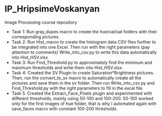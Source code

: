 # IP_HripsimeVoskanyan
Image Processing course repository

* Task 1: Run gray_dupes macro to create the hue/val/sat folders with their corresponding pictures.
* Task 2: Run Hist_macro to create the histogram data CSV files further to be integrated into one Excel. Then run with the right parameters (pay attention to comments) Write_into_csv.py to write this data automatically into Hist_HSV.xlsx
* Task 3: Run Find_Threshold.py to approximately find the minimum and maximum thresholds and write them into Hist_HSV.xlsx.
* Task 4: Created the SV Plugin to create Saturation*Brightness pictures. Then, run the convert_to_sv macro to automatically create all the pictures and save them in the sv folder. Then run Write_into_csv.py and Find_Threshold.py with the right parameters to fill in the excel file.
* Task 5. Created the Extract_Face_Pixels plugin and experimented with different thresholds, mainly using 50-100 and 100-200. 50-100 worked only for the first images of hue folder, that is why I automated again with save_faces macro with constant 100-200 thresholds.

